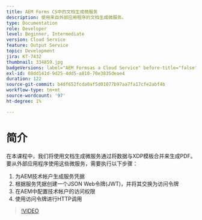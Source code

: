 ```yaml
---
title: AEM Forms CS中的文档生成微服务
description: 使用来自外部应用程序的文档生成微服务。
type: Documentation
role: Developer
level: Beginner, Intermediate
version: Cloud Service
feature: Output Service
topic: Development
jira: KT-7432
thumbnail: 334859.jpg
badgeVersions: label="AEM Formsas a Cloud Service" before-title="false"
exl-id: 08dd141d-9d25-4dd5-a810-70e3835deae4
duration: 122
source-git-commit: b4df652fcda0af5d01077b97aa7fa17cfe2abf4b
workflow-type: tm+mt
source-wordcount: '97'
ht-degree: 1%

---
```


# 简介

在本课程中，我们将使用文档生成微服务通过将数据与XDP模板合并来生成PDF。 要从外部应用程序使用这些微服务，需要执行以下步骤：

1. 为AEM技术帐户生成服务凭据
1. 根据服务凭据创建一个JSON Web令牌(JWT)，并将其交换为访问令牌
1. 在AEM中配置技术帐户的访问权限
1. 使用访问令牌进行HTTP调用

>[!VIDEO](https://video.tv.adobe.com/v/334859?quality=12&learn=on)
